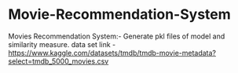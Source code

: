# Movie-Recommendation-System
Movies Recommendation System:-
   Generate pkl files of model and similarity measure. 
   data set link - https://www.kaggle.com/datasets/tmdb/tmdb-movie-metadata?select=tmdb_5000_movies.csv
